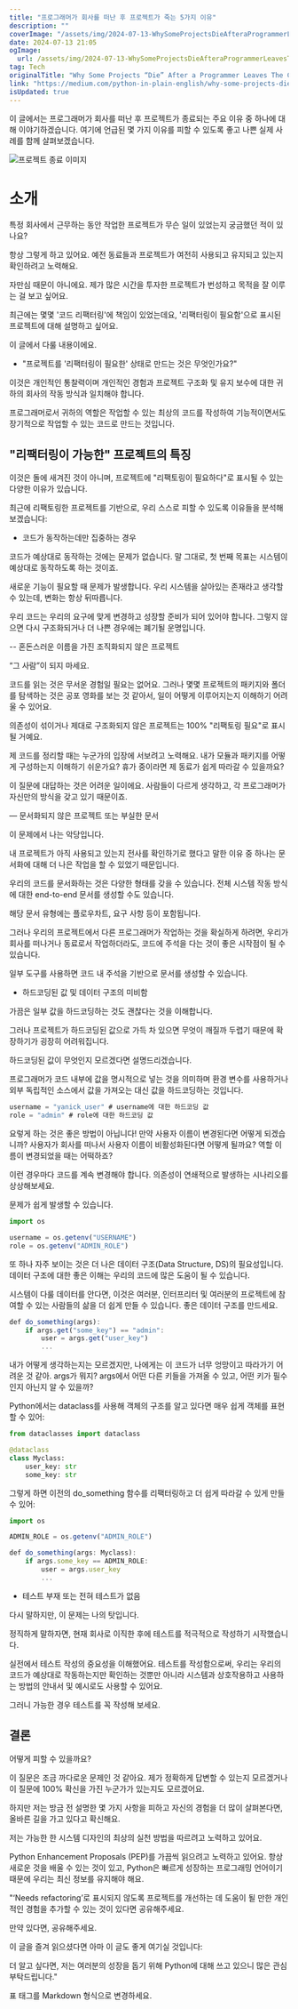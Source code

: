 ```yaml
---
title: "프로그래머가 회사를 떠난 후 프로젝트가 죽는 5가지 이유"
description: ""
coverImage: "/assets/img/2024-07-13-WhySomeProjectsDieAfteraProgrammerLeavesTheCompany_0.png"
date: 2024-07-13 21:05
ogImage: 
  url: /assets/img/2024-07-13-WhySomeProjectsDieAfteraProgrammerLeavesTheCompany_0.png
tag: Tech
originalTitle: "Why Some Projects “Die” After a Programmer Leaves The Company"
link: "https://medium.com/python-in-plain-english/why-some-projects-die-after-a-programmer-leaves-the-company-361e55dd44ba"
isUpdated: true
---
```





이 글에서는 프로그래머가 회사를 떠난 후 프로젝트가 종료되는 주요 이유 중 하나에 대해 이야기하겠습니다. 여기에 언급된 몇 가지 이유를 피할 수 있도록 좋고 나쁜 실제 사례를 함께 살펴보겠습니다.

![프로젝트 종료 이미지](/assets/img/2024-07-13-WhySomeProjectsDieAfteraProgrammerLeavesTheCompany_0.png)

# 소개

특정 회사에서 근무하는 동안 작업한 프로젝트가 무슨 일이 있었는지 궁금했던 적이 있나요?

<div class="content-ad"></div>

항상 그렇게 하고 있어요. 예전 동료들과 프로젝트가 여전히 사용되고 유지되고 있는지 확인하려고 노력해요. 

자만심 때문이 아니에요. 제가 많은 시간을 투자한 프로젝트가 번성하고 목적을 잘 이루는 걸 보고 싶어요.

최근에는 몇몇 '코드 리팩터링'에 책임이 있었는데요, '리팩터링이 필요함'으로 표시된 프로젝트에 대해 설명하고 싶어요.

이 글에서 다룰 내용이에요.

<div class="content-ad"></div>

- "프로젝트를 '리팩터링이 필요한' 상태로 만드는 것은 무엇인가요?"

이것은 개인적인 통찰력이며 개인적인 경험과 프로젝트 구조화 및 유지 보수에 대한 귀하의 회사의 작동 방식과 일치해야 합니다.

프로그래머로서 귀하의 역할은 작업할 수 있는 최상의 코드를 작성하여 기능적이면서도 장기적으로 작업할 수 있는 코드로 만드는 것입니다. 

## "리팩터링이 가능한" 프로젝트의 특징

<div class="content-ad"></div>

이것은 돌에 새겨진 것이 아니며, 프로젝트에 "리팩토링이 필요하다"로 표시될 수 있는 다양한 이유가 있습니다.

최근에 리팩토링한 프로젝트를 기반으로, 우리 스스로 피할 수 있도록 이유들을 분석해 보겠습니다:

- 코드가 동작하는데만 집중하는 경우

코드가 예상대로 동작하는 것에는 문제가 없습니다. 말 그대로, 첫 번째 목표는 시스템이 예상대로 동작하도록 하는 것이죠.

<div class="content-ad"></div>

새로운 기능이 필요할 때 문제가 발생합니다. 우리 시스템을 살아있는 존재라고 생각할 수 있는데, 변화는 항상 뒤따릅니다.

우리 코드는 우리의 요구에 맞게 변경하고 성장할 준비가 되어 있어야 합니다. 그렇지 않으면 다시 구조화되거나 더 나쁜 경우에는 폐기될 운명입니다.

-- 혼돈스러운 이름을 가진 조직화되지 않은 프로젝트

“그 사람”이 되지 마세요.

<div class="content-ad"></div>

코드를 읽는 것은 무서운 경험일 필요는 없어요. 그러나 몇몇 프로젝트의 패키지와 폴더를 탐색하는 것은 공포 영화를 보는 것 같아서, 일이 어떻게 이루어지는지 이해하기 어려울 수 있어요.

의존성이 섞이거나 제대로 구조화되지 않은 프로젝트는 100% "리팩토링 필요"로 표시될 거예요.

제 코드를 정리할 때는 누군가의 입장에 서보려고 노력해요. 내가 모듈과 패키지를 어떻게 구성하는지 이해하기 쉬운가요? 휴가 중이라면 제 동료가 쉽게 따라갈 수 있을까요?

이 질문에 대답하는 것은 어려운 일이에요. 사람들이 다르게 생각하고, 각 프로그래머가 자신만의 방식을 갖고 있기 때문이죠.

<div class="content-ad"></div>

— 문서화되지 않은 프로젝트 또는 부실한 문서

이 문제에서 나는 악당입니다.

내 프로젝트가 아직 사용되고 있는지 전사를 확인하기로 했다고 말한 이유 중 하나는 문서화에 대해 더 나은 작업을 할 수 있었기 때문입니다.

우리의 코드를 문서화하는 것은 다양한 형태를 갖을 수 있습니다. 전체 시스템 작동 방식에 대한 end-to-end 문서를 생성할 수도 있습니다.

<div class="content-ad"></div>

해당 문서 유형에는 플로우차트, 요구 사항 등이 포함됩니다.

그러나 우리의 프로젝트에서 다른 프로그래머가 작업하는 것을 확실하게 하려면, 우리가 회사를 떠나거나 동료로서 작업하더라도, 코드에 주석을 다는 것이 좋은 시작점이 될 수 있습니다.

일부 도구를 사용하면 코드 내 주석을 기반으로 문서를 생성할 수 있습니다.

- 하드코딩된 값 및 데이터 구조의 미비함

<div class="content-ad"></div>

가끔은 일부 값을 하드코딩하는 것도 괜찮다는 것을 이해합니다.

그러나 프로젝트가 하드코딩된 값으로 가득 차 있으면 무엇이 깨질까 두렵기 때문에 확장하기가 굉장히 어려워집니다.

하드코딩된 값이 무엇인지 모르겠다면 설명드리겠습니다.

프로그래머가 코드 내부에 값을 명시적으로 넣는 것을 의미하며 환경 변수를 사용하거나 외부 독립적인 소스에서 값을 가져오는 대신 값을 하드코딩하는 것입니다.

<div class="content-ad"></div>

```js
username = "yanick_user" # username에 대한 하드코딩 값
role = "admin" # role에 대한 하드코딩 값
```

요렇게 하는 것은 좋은 방법이 아닙니다! 만약 사용자 이름이 변경된다면 어떻게 되겠습니까? 사용자가 회사를 떠나서 사용자 이름이 비활성화된다면 어떻게 될까요? 역할 이름이 변경되었을 때는 어떡하죠?

이런 경우마다 코드를 계속 변경해야 합니다. 의존성이 연쇄적으로 발생하는 시나리오를 상상해보세요.

문제가 쉽게 발생할 수 있습니다.

<div class="content-ad"></div>

```js
import os

username = os.getenv("USERNAME")
role = os.getenv("ADMIN_ROLE")
```

또 하나 자주 보이는 것은 더 나은 데이터 구조(Data Structure, DS)의 필요성입니다. 데이터 구조에 대한 좋은 이해는 우리의 코드에 많은 도움이 될 수 있습니다.

시스템이 다룰 데이터를 안다면, 이것은 여러분, 인터프리터 및 여러분의 프로젝트에 참여할 수 있는 사람들의 삶을 더 쉽게 만들 수 있습니다. 좋은 데이터 구조를 만드세요.

```js
def do_something(args):
    if args.get("some_key") == "admin":
        user = args.get("user_key")
        ...
```

<div class="content-ad"></div>

내가 어떻게 생각하는지는 모르겠지만, 나에게는 이 코드가 너무 엉망이고 따라가기 어려운 것 같아. args가 뭐지? args에서 어떤 다른 키들을 가져올 수 있고, 어떤 키가 필수인지 아닌지 알 수 있을까?

Python에서는 dataclass를 사용해 객체의 구조를 알고 있다면 매우 쉽게 객체를 표현할 수 있어:

```python
from dataclasses import dataclass

@dataclass
class Myclass:
    user_key: str
    some_key: str
```

그렇게 하면 이전의 do_something 함수를 리팩터링하고 더 쉽게 따라갈 수 있게 만들 수 있어:

<div class="content-ad"></div>

```js
import os

ADMIN_ROLE = os.getenv("ADMIN_ROLE")

def do_something(args: Myclass):
    if args.some_key == ADMIN_ROLE:
        user = args.user_key
        ...
```

- 테스트 부재 또는 전혀 테스트가 없음

다시 말하지만, 이 문제는 나의 탓입니다.

정직하게 말하자면, 현재 회사로 이직한 후에 테스트를 적극적으로 작성하기 시작했습니다.

<div class="content-ad"></div>

실전에서 테스트 작성의 중요성을 이해했어요. 테스트를 작성함으로써, 우리는 우리의 코드가 예상대로 작동하는지만 확인하는 것뿐만 아니라 시스템과 상호작용하고 사용하는 방법의 안내서 및 예시로도 사용할 수 있어요.

그러니 가능한 경우 테스트를 꼭 작성해 보세요.

## 결론

어떻게 피할 수 있을까요?

<div class="content-ad"></div>

이 질문은 조금 까다로운 문제인 것 같아요. 제가 정확하게 답변할 수 있는지 모르겠거나 이 질문에 100% 확신을 가진 누군가가 있는지도 모르겠어요.

하지만 저는 방금 전 설명한 몇 가지 사항을 피하고 자신의 경험을 더 많이 살펴본다면, 올바른 길을 가고 있다고 확신해요.

저는 가능한 한 시스템 디자인의 최상의 실천 방법을 따르려고 노력하고 있어요.

Python Enhancement Proposals (PEP)를 가끔씩 읽으려고 노력하고 있어요. 항상 새로운 것을 배울 수 있는 것이 있고, Python은 빠르게 성장하는 프로그래밍 언어이기 때문에 우리는 최신 정보를 유지해야 해요.

<div class="content-ad"></div>

"‘Needs refactoring’로 표시되지 않도록 프로젝트를 개선하는 데 도움이 될 만한 개인적인 경험을 추가할 수 있는 것이 있다면 공유해주세요.

만약 있다면, 공유해주세요.

이 글을 즐겨 읽으셨다면 아마 이 글도 좋게 여기실 것입니다:

더 알고 싶다면, 저는 여러분의 성장을 돕기 위해 Python에 대해 쓰고 있으니 많은 관심 부탁드립니다."

<div class="content-ad"></div>

표 태그를 Markdown 형식으로 변경하세요.
